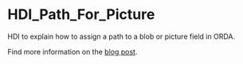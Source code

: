 # HDI_Path_For_Picture

HDI to explain how to assign a path to a blob or picture field in ORDA.

Find more information on the [blog post](https://blog.4d.com/orda-assigning-a-path-to-a-blob-or-picture-field).
